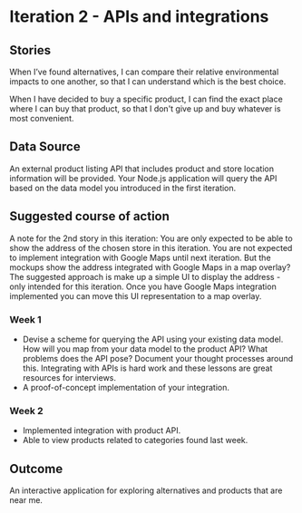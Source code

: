 # Iteration 2 - APIs and integrations

## Stories
When I’ve found alternatives, I can compare their relative environmental impacts to one another, so that I can understand which is the best choice.

When I have decided to buy a specific product, I can find the exact place where I can buy that product, so that I don't give up and buy whatever is most convenient.

## Data Source
An external product listing API that includes product and store location information will be provided. Your Node.js
application will query the API based on the data model you introduced in the first iteration.

## Suggested course of action
A note for the 2nd story in this iteration: You are only expected to be able to show the address of the chosen store in this iteration. You are not expected to implement integration with Google Maps until next iteration. But the mockups show the address integrated with Google Maps in a map overlay? The suggested approach is make up a simple UI to display the address - only intended for this iteration. Once you have Google Maps integration implemented you can move this UI representation to a map overlay.

### Week 1
- Devise a scheme for querying the API using your existing data model. How will you map from your data model to the
 product API? What problems does the API pose? Document your thought processes around this. Integrating with APIs is
hard work and these lessons are great resources for interviews.
- A proof-of-concept implementation of your integration.

### Week 2
- Implemented integration with product API.
- Able to view products related to categories found last week.

## Outcome
An interactive application for exploring alternatives and products that are near me.

